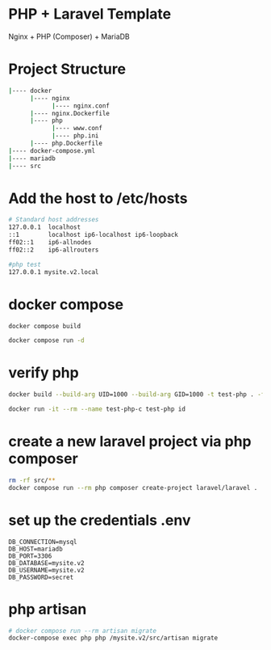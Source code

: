 # PHP + Laravel Template

Nginx + PHP (Composer) + MariaDB

# Project Structure

```bash
|---- docker
      |---- nginx
            |---- nginx.conf
      |---- nginx.Dockerfile
      |---- php
            |---- www.conf
            |---- php.ini
      |---- php.Dockerfile
|---- docker-compose.yml
|---- mariadb
|---- src    
```

# Add the host to /etc/hosts

```bash
# Standard host addresses
127.0.0.1  localhost
::1        localhost ip6-localhost ip6-loopback
ff02::1    ip6-allnodes
ff02::2    ip6-allrouters

#php test
127.0.0.1 mysite.v2.local

```

# docker compose
```bash
docker compose build

docker compose run -d
```

# verify php
```bash
docker build --build-arg UID=1000 --build-arg GID=1000 -t test-php . -f php.Dockerfile

docker run -it --rm --name test-php-c test-php id
```

# create a new laravel project via php composer
```bash
rm -rf src/**
docker compose run --rm php composer create-project laravel/laravel .
```

# set up the credentials .env
```
DB_CONNECTION=mysql
DB_HOST=mariadb
DB_PORT=3306
DB_DATABASE=mysite.v2
DB_USERNAME=mysite.v2
DB_PASSWORD=secret
```

# php artisan
```bash
# docker compose run --rm artisan migrate
docker-compose exec php php /mysite.v2/src/artisan migrate
```